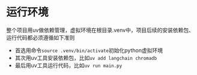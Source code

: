 # 运行环境
整个项目用uv做依赖管理，虚拟环境在根目录.venv中，项目后续的安装依赖包、运行代码都必须遵循如下准则
- 首选用命令`source .venv/bin/activate`初始化python虚拟环境
- 其次用uv工具安装依赖包，比如`uv add langchain chromadb`
- 最后用uv工具运行代码，比如`uv run main.py`
